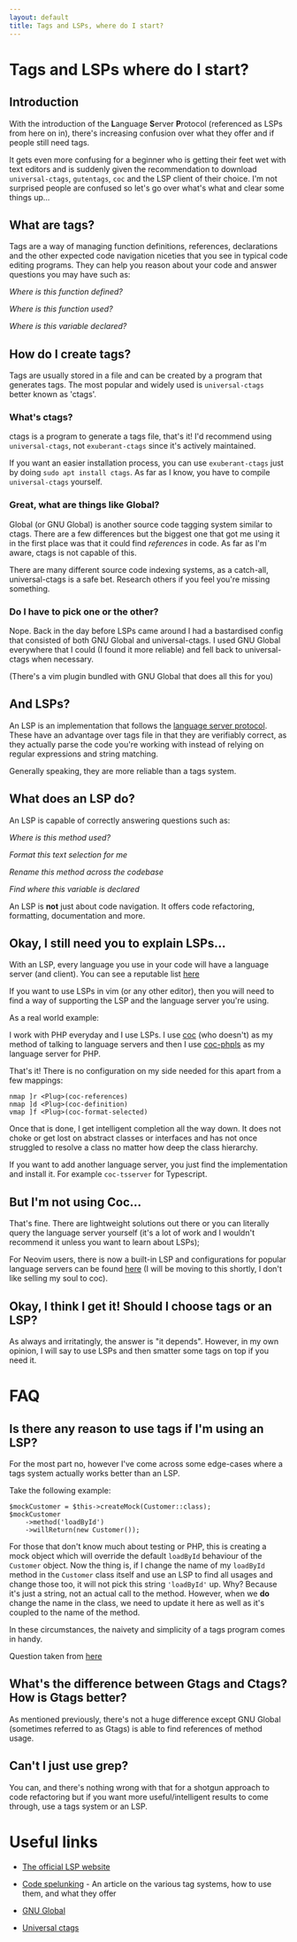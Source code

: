 ```yaml
---
layout: default
title: Tags and LSPs, where do I start?
---
```


# Tags and LSPs where do I start?

## Introduction

With the introduction of the **L**anguage **S**erver **P**rotocol (referenced
as LSPs from here on in), there's increasing confusion over what they offer and
if people still need tags.

It gets even more confusing for a beginner who is getting their feet wet with
text editors and is suddenly given the recommendation to download
`universal-ctags`, `gutentags`, `coc` and the LSP client of their choice. I'm
not surprised people are confused so let's go over what's what and clear some
things up...

## What are tags?

Tags are a way of managing function definitions, references, declarations and
the other expected code navigation niceties that you see in typical code editing
programs. They can help you reason about your code and answer questions you may
have such as:

*Where is this function defined?*

*Where is this function used?*

*Where is this variable declared?*

## How do I create tags?

Tags are usually stored in a file and can be created by a program that generates
tags. The most popular and widely used is `universal-ctags` better known as
'ctags'. 

### What's ctags?

ctags is a program to generate a tags file, that's it! I'd recommend using
`universal-ctags`, not `exuberant-ctags` since it's actively maintained. 

If you want an easier installation process, you can use `exuberant-ctags` just
by doing `sudo apt install ctags`. As far as I know, you have to compile
`universal-ctags` yourself.

### Great, what are things like Global?

Global (or GNU Global) is another source code tagging system similar to ctags.
There are a few differences but the biggest one that got me using it in the
first place was that it could find *references* in code. As far as I'm aware,
ctags is not capable of this.

There are many different source code indexing systems, as a catch-all,
universal-ctags is a safe bet. Research others if you feel you're missing
something.

### Do I have to pick one or the other?

Nope. Back in the day before LSPs came around I had a bastardised config that
consisted of both GNU Global and universal-ctags. I used GNU Global everywhere
that I could (I found it more reliable) and fell back to universal-ctags when
necessary.

(There's a vim plugin bundled with GNU Global that does all this for you)

## And LSPs?

An LSP is an implementation that follows the [language server protocol](https://microsoft.github.io/language-server-protocol/). These
have an advantage over tags file in that they are verifiably correct, as they
actually parse the code you're working with instead of relying on regular
expressions and string matching.

Generally speaking, they are more reliable than a tags system.

## What does an LSP do?

An LSP is capable of correctly answering questions such as:

*Where is this method used?*

*Format this text selection for me*

*Rename this method across the codebase*

*Find where this variable is declared*

An LSP is **not** just about code navigation. It offers code refactoring,
formatting, documentation and more.

## Okay, I still need you to explain LSPs...

With an LSP, every language you use in your code will have a language server
(and client). You can see a reputable list [here](https://microsoft.github.io/language-server-protocol/implementors/servers/)

If you want to use LSPs in vim (or any other editor), then you will need to find
a way of supporting the LSP and the language server you're using.

As a real world example:

I work with PHP everyday and I use LSPs. I use [coc](https://github.com/neoclide/coc.nvim) (who doesn't) as my method of talking to language servers and then I use [coc-phpls](https://github.com/marlonfan/coc-phpls/) as my language server for PHP.

That's it! There is no configuration on my side needed for this apart from a few
mappings:

```
nmap ]r <Plug>(coc-references)
nmap ]d <Plug>(coc-definition)
vmap ]f <Plug>(coc-format-selected)
```

Once that is done, I get intelligent completion all the way down. It does not
choke or get lost on abstract classes or interfaces and has not once struggled
to resolve a class no matter how deep the class hierarchy.

If you want to add another language server, you just find the implementation and
install it. For example `coc-tsserver` for Typescript.

## But I'm not using Coc...

That's fine. There are lightweight solutions out there or you can
literally query the language server yourself (it's a lot of work and I wouldn't
recommend it unless you want to learn about LSPs);

For Neovim users, there is now a built-in LSP and configurations for popular
language servers can be found [here](https://github.com/neovim/nvim-lsp) (I
will be moving to this shortly, I don't like selling my soul to coc).

## Okay, I think I get it! Should I choose tags or an LSP?

As always and irritatingly, the answer is "it depends". However, in my own
opinion, I will say to use LSPs and then smatter some tags on top if you need
it.

# FAQ

## Is there any reason to use tags if I'm using an LSP?

For the most part no, however I've come across some edge-cases where a tags
system actually works better than an LSP.

Take the following example:

```
$mockCustomer = $this->createMock(Customer::class);
$mockCustomer
    ->method('loadById')
    ->willReturn(new Customer());
```

For those that don't know much about testing or PHP, this is creating a mock
object which will override the default `loadById` behaviour of the `Customer`
object. Now the thing is, if I change the name of my `loadById` method in the
`Customer` class itself and use an LSP to find all usages and change those too,
it will not pick this string `'loadById'` up. Why? Because it's just a string,
not an actual call to the method. However, when we **do** change the name in the
class, we need to update it here as well as it's coupled to the name of the
method.

In these circumstances, the naivety and simplicity of a tags program comes in
handy.

Question taken from [here](https://www.reddit.com/r/vim/comments/dx6zbi/is_there_any_use_for_ctags_if_i_use_an_lsp_client/)


## What's the difference between Gtags and Ctags? How is Gtags better?

As mentioned previously, there's not a huge difference except GNU Global
(sometimes referred to as Gtags) is able to find references of method usage.

## Can't I just use grep?

You can, and there's nothing wrong with that for a shotgun approach to code
refactoring but if you want more useful/intelligent results to come through, use
a tags system or an LSP.

# Useful links

- [The official LSP website](https://microsoft.github.io/language-server-protocol/)

- [Code spelunking](https://queue.acm.org/detail.cfm?id=945136) - An article on
  the various tag systems, how to use them, and what they offer

- [GNU Global](https://www.gnu.org/software/global/)

- [Universal ctags](https://github.com/universal-ctags/ctags)

